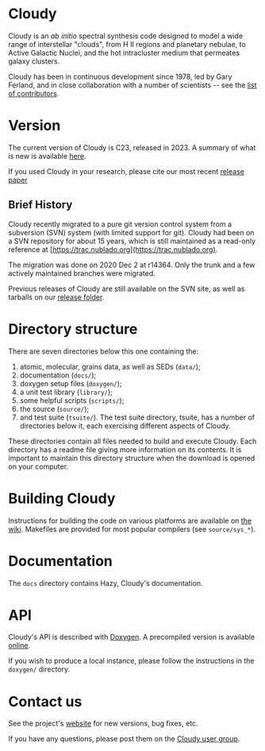 # Cloudy

Cloudy is an _ab initio_ spectral synthesis code designed to model a wide range
of interstellar "clouds", from H II regions and planetary nebulae, to Active
Galactic Nuclei, and the hot intracluster medium that permeates galaxy clusters.

Cloudy has been in continuous development since 1978, led by Gary Ferland, and
in close collaboration with a number of scientists -- see the
[list of contributors](others.txt).


# Version

The current version of Cloudy is C23, released in 2023.
A summary of what is new is available
[here](https://gitlab.nublado.org/cloudy/cloudy/-/wikis/NewC23).

If you used Cloudy in your research, please cite our most recent
[release paper](https://ui.adsabs.harvard.edu/abs/2023RMxAA..59..327C)

## Brief History

Cloudy recently migrated to a pure git version control system from a
subversion (SVN) system (with limited support for git).
Cloudy had been on a SVN repository for about 15 years, which is still 
maintained as a read-only reference at
[https://trac.nublado.org](https://trac.nublado.org).

The migration was done on 2020 Dec 2 at r14364.
Only the trunk and a few actively maintained branches were migrated.

Previous releases of Cloudy are still available on the SVN site,
as well as tarballs on our
[release folder](https://data.nublado.org/cloudy_releases).


# Directory structure

There are seven directories below this one containing the:
1. atomic, molecular, grains data, as well as SEDs (```data/```);
1. documentation (```docs/```);
1. doxygen setup files (```doxygen/```);
1. a unit test library (```library/```);
1. some helpful scripts (```scripts/```);
1. the source (```source/```);
1. and test suite (```tsuite/```).
The test suite directory, tsuite, has a number of directories below it,
each exercising different aspects of Cloudy.

These directories contain all files needed to build and execute Cloudy.
Each directory has a readme file giving more information on its contents.
It is important to maintain this directory structure when the download is
opened on your computer.


# Building Cloudy

Instructions for building the code on various platforms are available on
[the wiki](https://gitlab.nublado.org/cloudy/cloudy/-/wikis/CompileCode).
Makefiles are provided for most popular compilers (see ```source/sys_*```).


# Documentation

The ```docs``` directory contains Hazy, Cloudy's documentation.


# API

Cloudy's API is described with [Doxygen](https://doxygen.nl).
A precompiled version is available
[online](https://data.nublado.org/doxygen/c22.00).

If you wish to produce a local instance, please follow the instructions in
the ```doxygen/``` directory.


# Contact us

See the project's [website](https://nublado.org) for new versions, bug fixes,
etc.

If you have any questions, please post them on the
[Cloudy user group](https://cloudyastrophysics.groups.io/g/Main/topics).
